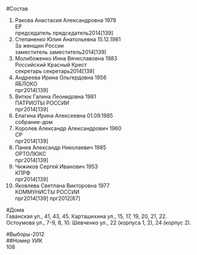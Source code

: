 #Состав  
1. Ракова Анастасия Александровна 1978  
    ЕР  
    председатель председатель2014[139]  
2. Степаненко Юлия Анатольевна 15.12.1981  
    За женщин России  
    заместитель заместитель2014[139]  
3. Молибоженко Инна Вячеславовна 1983  
    Российский Красный Крест  
    секретарь секретарь2014[139]  
4. Андреева Ирина Ольгердовна 1956  
    ЯБЛОКО  
    прг2014[139]  
5. Витюк Галина Леонидовна 1981  
    ПАТРИОТЫ РОССИИ  
    прг2014[139]  
6. Елагина Ирина Алексеевна 01.09.1985  
    собрание-дом  
7. Королев Александр Александрович 1960  
    СР  
    прг2014[139]  
8. Панев Александр Николаевич 1985  
    ОРТОЛЮКС  
    прг2014[139]  
9. Чижиков Сергей Иванович 1953  
    КПРФ  
    прг2014[139]  
10. Яковлева Светлана Викторовна 1977  
    КОММУНИСТЫ РОССИИ  
    прг2014[139] прг2012[87]  
  
#Дома  
Гаванская ул.,     41, 43, 45. Карташихина ул.,     15, 17, 19, 20, 21, 22. Остоумова ул.,      7-9, 8, 10. Шевченко ул.,     22 (корпуса 1, 2),  24 (корпус 2).  
  
#Выборы-2012  
##Номер УИК  
108  
